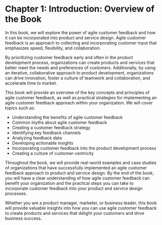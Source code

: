 Chapter 1: Introduction: Overview of the Book
=============================================

In this book, we will explore the power of agile customer feedback and how it can be incorporated into product and service design. Agile customer feedback is an approach to collecting and incorporating customer input that emphasizes speed, flexibility, and collaboration.

By prioritizing customer feedback early and often in the product development process, organizations can create products and services that better meet the needs and preferences of customers. Additionally, by using an iterative, collaborative approach to product development, organizations can drive innovation, foster a culture of teamwork and collaboration, and accelerate time to market.

This book will provide an overview of the key concepts and principles of agile customer feedback, as well as practical strategies for implementing an agile customer feedback approach within your organization. We will cover topics such as:

* Understanding the benefits of agile customer feedback
* Common myths about agile customer feedback
* Creating a customer feedback strategy
* Identifying key feedback channels
* Analyzing feedback data
* Developing actionable insights
* Incorporating customer feedback into the product development process
* Creating a culture of customer-centricity

Throughout the book, we will provide real-world examples and case studies of organizations that have successfully implemented an agile customer feedback approach to product and service design. By the end of the book, you will have a clear understanding of how agile customer feedback can benefit your organization and the practical steps you can take to incorporate customer feedback into your product and service design processes.

Whether you are a product manager, marketer, or business leader, this book will provide valuable insights into how you can use agile customer feedback to create products and services that delight your customers and drive business success.
